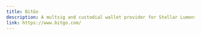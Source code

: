 ```yaml
---
title: BitGo
description: A multsig and custodial wallet provider for Stellar Lumens
link: https://www.bitgo.com/
---
```

